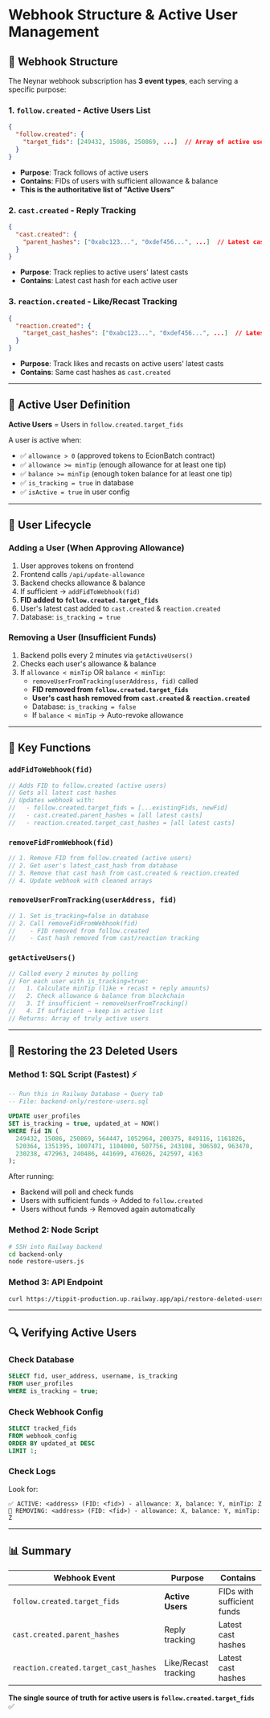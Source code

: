 # Webhook Structure & Active User Management

## 🎯 Webhook Structure

The Neynar webhook subscription has **3 event types**, each serving a specific purpose:

### 1. **`follow.created`** - Active Users List
```json
{
  "follow.created": {
    "target_fids": [249432, 15086, 250869, ...]  // Array of active user FIDs
  }
}
```
- **Purpose**: Track follows of active users
- **Contains**: FIDs of users with sufficient allowance & balance
- **This is the authoritative list of "Active Users"**

### 2. **`cast.created`** - Reply Tracking
```json
{
  "cast.created": {
    "parent_hashes": ["0xabc123...", "0xdef456...", ...]  // Latest cast hashes
  }
}
```
- **Purpose**: Track replies to active users' latest casts
- **Contains**: Latest cast hash for each active user

### 3. **`reaction.created`** - Like/Recast Tracking
```json
{
  "reaction.created": {
    "target_cast_hashes": ["0xabc123...", "0xdef456...", ...]  // Latest cast hashes
  }
}
```
- **Purpose**: Track likes and recasts on active users' latest casts
- **Contains**: Same cast hashes as `cast.created`

---

## 👥 Active User Definition

**Active Users** = Users in `follow.created.target_fids`

A user is active when:
- ✅ `allowance > 0` (approved tokens to EcionBatch contract)
- ✅ `allowance >= minTip` (enough allowance for at least one tip)
- ✅ `balance >= minTip` (enough token balance for at least one tip)
- ✅ `is_tracking = true` in database
- ✅ `isActive = true` in user config

---

## 🔄 User Lifecycle

### Adding a User (When Approving Allowance)

1. User approves tokens on frontend
2. Frontend calls `/api/update-allowance`
3. Backend checks allowance & balance
4. If sufficient → `addFidToWebhook(fid)`
5. **FID added to `follow.created.target_fids`**
6. User's latest cast added to `cast.created` & `reaction.created`
7. Database: `is_tracking = true`

### Removing a User (Insufficient Funds)

1. Backend polls every 2 minutes via `getActiveUsers()`
2. Checks each user's allowance & balance
3. If `allowance < minTip` OR `balance < minTip`:
   - `removeUserFromTracking(userAddress, fid)` called
   - **FID removed from `follow.created.target_fids`**
   - **User's cast hash removed from `cast.created` & `reaction.created`**
   - Database: `is_tracking = false`
   - If `balance < minTip` → Auto-revoke allowance

---

## 📝 Key Functions

### `addFidToWebhook(fid)`
```javascript
// Adds FID to follow.created (active users)
// Gets all latest cast hashes
// Updates webhook with:
//   - follow.created.target_fids = [...existingFids, newFid]
//   - cast.created.parent_hashes = [all latest casts]
//   - reaction.created.target_cast_hashes = [all latest casts]
```

### `removeFidFromWebhook(fid)`
```javascript
// 1. Remove FID from follow.created (active users)
// 2. Get user's latest_cast_hash from database
// 3. Remove that cast hash from cast.created & reaction.created
// 4. Update webhook with cleaned arrays
```

### `removeUserFromTracking(userAddress, fid)`
```javascript
// 1. Set is_tracking=false in database
// 2. Call removeFidFromWebhook(fid)
//    - FID removed from follow.created
//    - Cast hash removed from cast/reaction tracking
```

### `getActiveUsers()`
```javascript
// Called every 2 minutes by polling
// For each user with is_tracking=true:
//   1. Calculate minTip (like + recast + reply amounts)
//   2. Check allowance & balance from blockchain
//   3. If insufficient → removeUserFromTracking()
//   4. If sufficient → keep in active list
// Returns: Array of truly active users
```

---

## 🚨 Restoring the 23 Deleted Users

### Method 1: SQL Script (Fastest) ⚡
```sql
-- Run this in Railway Database → Query tab
-- File: backend-only/restore-users.sql

UPDATE user_profiles 
SET is_tracking = true, updated_at = NOW()
WHERE fid IN (
  249432, 15086, 250869, 564447, 1052964, 200375, 849116, 1161826,
  520364, 1351395, 1007471, 1104000, 507756, 243108, 306502, 963470,
  230238, 472963, 240486, 441699, 476026, 242597, 4163
);
```

After running:
- Backend will poll and check funds
- Users with sufficient funds → Added to `follow.created`
- Users without funds → Removed again automatically

### Method 2: Node Script
```bash
# SSH into Railway backend
cd backend-only
node restore-users.js
```

### Method 3: API Endpoint
```bash
curl https://tippit-production.up.railway.app/api/restore-deleted-users
```

---

## 🔍 Verifying Active Users

### Check Database
```sql
SELECT fid, user_address, username, is_tracking
FROM user_profiles
WHERE is_tracking = true;
```

### Check Webhook Config
```sql
SELECT tracked_fids
FROM webhook_config
ORDER BY updated_at DESC
LIMIT 1;
```

### Check Logs
Look for:
```
✅ ACTIVE: <address> (FID: <fid>) - allowance: X, balance: Y, minTip: Z
🚫 REMOVING: <address> (FID: <fid>) - allowance: X, balance: Y, minTip: Z
```

---

## 📊 Summary

| Webhook Event | Purpose | Contains |
|--------------|---------|----------|
| `follow.created.target_fids` | **Active Users** | FIDs with sufficient funds |
| `cast.created.parent_hashes` | Reply tracking | Latest cast hashes |
| `reaction.created.target_cast_hashes` | Like/Recast tracking | Latest cast hashes |

**The single source of truth for active users is `follow.created.target_fids`** ✅
